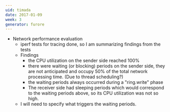 ```yaml
---
uid: timada
date: 2017-01-09
week: 3
generator: furore
---
```


- Network performance evaluation
  - iperf tests for tracing done, so I am summarizing findings from the tests
  - Findings
    - the CPU utilization on the sender side reached 100%
    - there were waiting (or blocking) periods on the sender side, they are not anticipated and occupy 50% of the total network processing time. (Due to thread scheduling?)
    - the waiting periods always occurred during a "ring.write" phase
    - The receiver side had sleeping periods which would correspond to the waiting periods above, so its CPU utilization was not so high.
  - I will need to specify what triggers the waiting periods.


